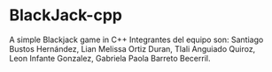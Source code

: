 # BlackJack-cpp
A simple Blackjack game in C++
Integrantes del equipo son:
Santiago Bustos Hernández,
Lian Melissa Ortiz Duran,
Tlali Anguiado Quiroz,  
Leon Infante Gonzalez,
Gabriela Paola Barreto Becerril.
